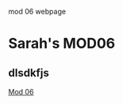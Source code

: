 mod 06 webpage
# Sarah's MOD06 
## dlsdkfjs
[Mod 06](https://github.com/sarahanderson94/ITFnd100_Mod06)
